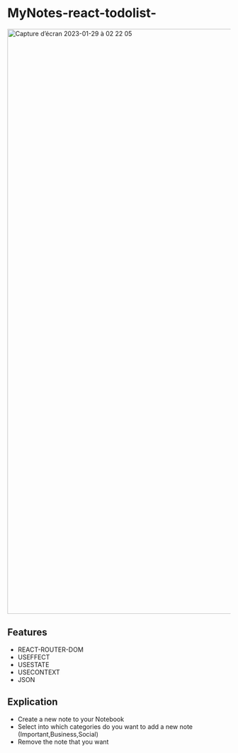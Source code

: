 # MyNotes-react-todolist-
<img width="1320" alt="Capture d’écran 2023-01-29 à 02 22 05" src="https://user-images.githubusercontent.com/94567706/215297561-ece31647-d72e-4ba4-a5ec-9b8fa747b3a4.png">

## Features 
- REACT-ROUTER-DOM
- USEFFECT
- USESTATE
- USECONTEXT
- JSON

## Explication
- Create a new note to your Notebook
- Select into which categories do you want to add a new note (Important,Business,Social)
- Remove the note that you want  


